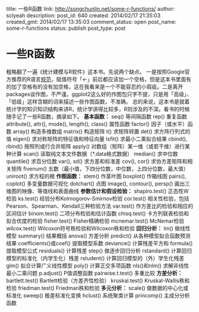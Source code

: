title: 一些R函数
link: http://songchunlin.net/some-r-functions/
author: sclyeah
description: 
post_id: 640
created: 2014/02/17 21:35:03
created_gmt: 2014/02/17 13:35:03
comment_status: open
post_name: some-r-functions
status: publish
post_type: post

# 一些R函数

粗略翻了一遍《统计建模与R软件》这本书。先说两个缺点。 一是按照Google官方推荐的R语言[规范](http://google-styleguide.googlecode.com/svn/trunk/Rguide.xml)，赋值符号「<-」前后都应该加一个空格，但是这本书里面有的加了空格有的没有加空格，这在我看来是一个不能容忍的小瑕疵。二是离开packages谈作图，不严谨。ggplot2这么好的作图包只字不提，只是用「高级」、「低级」这样含糊的词来描述一些作图函数，不准确。 总的来说，这本书是就着统计学的知识知识结构来讲R，统计学讲得比较多，R则涉及的不深。看书的时候随手记了一些R函数，摘录如下。 **基本函数：** seq() 等间隔函数 rep() 重复函数 attribute(), attr(), mode(), length(), class() 属性函数 factor() 因子（或水平）函数 array() 构造多维数组 matrix() 构造矩阵 t() 求矩阵转置 det() 求方阵行列式的值 eigen() 求对称矩阵的特征值和特征向量 lsfit() 求最小二乘拟合结果 cbind(), rbind() 按照列或行合并矩阵 apply() 对数组（矩阵）某一维（或若干维）进行某种计算 scan() 读取纯文本文件数据（*.data格式数据） median() 求中位数 quantile() 求百分位数 var(), sd() 求方差和标准差 cov(), cor() 求协方差矩阵和相关矩阵 fivenum() 五数（最小值，下四分位数，中位数，上四分位数，最大值） uniroot() 求方程的根 **作图函数：** stem() 作茎叶图 boxplot() 作箱线图 pairs(), coplot() 多变量数据可视化 dotchart() 点图 image(), contour(), persp() 画出三维图的映像、等值线和表面曲线 **参数估计和假设检验：** shapiro.test() 正态性W检验 ks.test() 经验分布Kolmogorov-Smirnov检验 cor.test() 相关性检验，包括Pearson、Spearman、Kendall三种检验方法 var.test() 作方差比的检验和相应的区间估计 binom.test() 二项分布检验和估计函数 chisq.test() 卡方列联表检验和拟合优度的检验 fisher.test() Fisher精确检验 mcnemar.test() McNemar检验 wilcox.test() Wilcoxon符号秩检验和Wilcoxon秩和检验 **回归分析：** lm() 做线性模型 summary() 结果概括 anova() 方差分析 predict() 从各种模型拟合函数预测结果 coefficients()或coef() 提取模型系数 deviance() 计算残差平方和 formula() 提取模型公式 residuals() 计算残差 step() 做逐步回归分析 rstandard() 计算回归模型的标准化（内学生化）残差 rstudent() 计算回归模型的（外）学生化残差 glm() 拟合计算广义线性模型 poly() 计算正交多项函数 nls()和nlm() 求解非线性最小二乘问题 p.adjust() P值调整函数 pairwise.t.test() 多重比较 **方差分析：** bartlett.test() Bartlett检验（方差齐性检验） kruskal.test() Kruskal-Wallis秩和检验 friedman.test() Friedman秩和检验 **多元分析：** scale() 做数据的中心化或标准化 sweep() 极差标准化变换 hclust() 系统聚类计算 princomp() 主成分分析函数